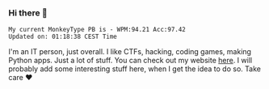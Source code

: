### Hi there 👋
<!-- PB START -->
```
My current MonkeyType PB is - WPM:94.21 Acc:97.42
Updated on: 01:18:38 CEST Time
```
<!-- PB END -->
I'm an IT person, just overall. I like CTFs, hacking, coding games, making Python apps. Just a lot of stuff.
You can check out my website [here](https://skill3472.github.io/).
I will probably add some interesting stuff here, when I get the idea to do so. Take care ❤️
